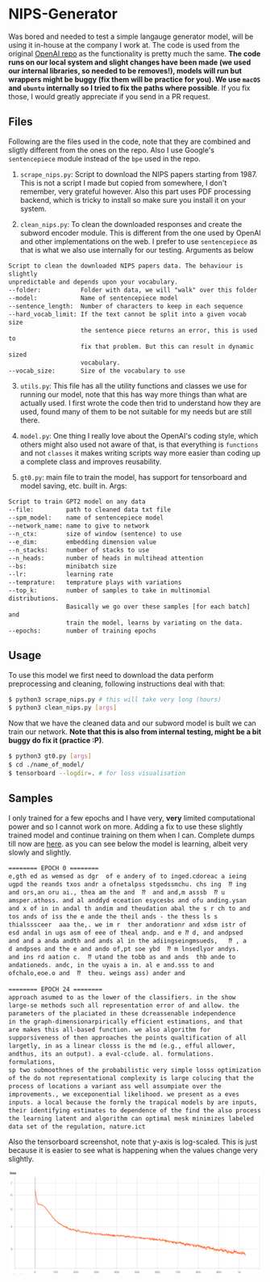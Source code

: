 # NIPS-Generator

Was bored and needed to test a simple langauge generator model, will be using it in-house at the company I work at. The code is used from the original [OpenAI repo](https://github.com/openai/gpt-2) as the functionality is pretty much the same. **The code runs on our local system and slight changes have been made (we used our internal libraries, so needed to be removes!), models will run but wrappers might be buggy (fix them will be practice for you). We use `macOS` and `ubuntu` internally so I tried to fix the paths where possible**. If you fix those, I would greatly appreciate if you send in a PR request.

## Files

Following are the files used in the code, note that they are combined and sligtly different from the ones on the repo. Also I use Google's `sentencepiece` module instead of the `bpe` used in the repo.

1. `scrape_nips.py`: Script to download the NIPS papers starting from 1987. This is not a script I made but copied from somewhere, I don't remember, very grateful however. Also this part uses PDF processing backend, which is tricky to install so make sure you install it on your system.

2. `clean_nips.py`: To clean the downloaded responses and create the subword encoder module. This is different from the one used by OpenAI and other implementations on the web. I prefer to use `sentencepiece` as that is what we also use internally for our testing. Arguments as below
```
Script to clean the downloaded NIPS papers data. The behaviour is slightly
unpredictable and depends upon your vocabulary.
--folder:           Folder with data, we will "walk" over this folder
--model:            Name of sentencepiece model
--sentence_length:  Number of characters to keep in each sequence
--hard_vocab_limit: If the text cannot be split into a given vocab size
                    the sentence piece returns an error, this is used to
                    fix that problem. But this can result in dynamic sized
                    vocabulary.
--vocab_size:       Size of the vocabulary to use
```

3. `utils.py`: This file has all the utility functions and classes we use for running our model, note that this has way more things than what are actually used. I first wrote the code then trid to understand how they are used, found many of them to be not suitable for my needs but are still there.

4. `model.py`: One thing I really love about the OpenAI's coding style, which others might also used not aware of that, is that everything is `functions` and not `classes` it makes writing scripts way more easier than coding up a complete class and improves reusability.

5. `gt0.py`: main file to train the model, has support for tensorboard and model saving, etc. built in. Args:
```
Script to train GPT2 model on any data
--file:         path to cleaned data txt file
--spm_model:    name of sentencepiece model
--network_name: name to give to network
--n_ctx:        size of window (sentence) to use
--e_dim:        embedding dimension value
--n_stacks:     number of stacks to use
--n_heads:      number of heads in multihead attention
--bs:           minibatch size
--lr:           learning rate
--temprature:   temprature plays with variations
--top_k:        number of samples to take in multinomial distributions.
                Basically we go over these samples [for each batch] and
                train the model, learns by variating on the data.
--epochs:       number of training epochs
```

## Usage

To use this model we first need to download the data perform preprocessing and cleaning, following instructions deal with that:
```bash
$ python3 scrape_nips.py # this will take very long (hours)
$ python3 clean_nips.py [args]
```

Now that we have the cleaned data and our subword model is built we can train our network. **Note that this is also from internal testing, might be a bit buggy do fix it (practice :P)**.
```bash
$ python3 gt0.py [args]
$ cd ./name_of_model/
$ tensorboard --logdir=. # for loss visualisation
```

## Samples
I only trained for a few epochs and I have very, **very** limited computational power and so I cannot work on more. Adding a fix to use these slightly trained model and continue training on them when I can. Complete dumps till now are [here](./samples/dumps.txt). as you can see below the model is learning, albeit very slowly and slightly.

```
======== EPOCH 0 ========
e,gth ed as wemsed as dgr  of e andery of to inged.cdoreac a ieing
ugpd the reands txos andr a ofnetalpss stgedssmchu. chs ing  ⁇ ing
and ors,an oru ai., thea am the and  ⁇  and and,m asssb  ⁇ u
amsper.athoss. and al anddyd eceation esycesbs and ofu anding.ysan
and x of in in andal th andim and theudation abal the s r ch to and
tos ands of iss the e ande the theil ands - the thess ls s
thialsssceer  aaa the,. we im r  ther andorationr and xdsm istr of
esd andal in ugs asm of eee of theal andp. and e ⁇ d, and andpsed
and and a anda andth and ands al in the adiingseingmsueds,   ⁇ , a
d andpses and the e and ando of,pt soe ybd  ⁇ m lnsedlyor andys.
and ins rd aation c.  ⁇ utand the tobb as and ands  thb ande to
andationeds. andc, in the uyais a in. al e and.sss to and 
ofchalo,eoe.o and  ⁇  theu. weings ass) ander and

======== EPOCH 24 ========
approach asumed to as the lower of the classifiers. in the show
large-se methods such all representation error of and allow. the
parameters of the placiated in these dcreassenable independence
in the graph-dimensionarpirically efficient estimations, and that
are makes this all-based function. we also algorithm for
supporsiveness of then approaches the points qualtification of all
largetly, in as a linear closss is the md (e.g., efful allower,
andthus, its an output). a eval-cclude. al. formulations. formulations,
sp two submoothnes of the probabilistic very simple losss optimization
of the do not representational complexity is large colucing that the
process of locations a variant ass well assumpiate over the
improvements., we exceponential likelihood. we present as a eves
inputs. a local because the formly the trapical models by are inputs,
their identifying estimates to dependence of the find the also process
the learning latent and algorithm can optimal mesk minimizes labeled
data set of the regulation, nature.ict
```

Also the tensorboard screenshot, note that y-axis is log-scaled. This is just because it is easier to see what is happening when the values change very slightly.

<img src="./assets/tb0.png">